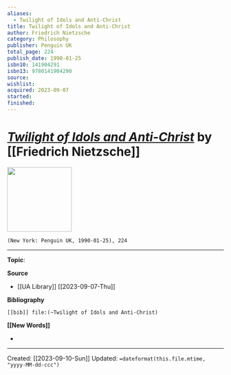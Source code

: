 ```yaml
---
aliases:
  - Twilight of Idols and Anti-Christ
title: Twilight of Idols and Anti-Christ
author: Friedrich Nietzsche
category: Philosophy
publisher: Penguin UK
total_page: 224
publish_date: 1990-01-25
isbn10: 141904291
isbn13: 9780141904290
source: 
wishlist: 
acquired: 2023-09-07
started: 
finished:
---
```

# *[Twilight of Idols and Anti-Christ]()* by [[Friedrich Nietzsche]]

<img src="http://books.google.com/books/content?id=gjiShscV1zgC&printsec=frontcover&img=1&zoom=1&edge=curl&source=gbs_api" width=150>

`(New York: Penguin UK, 1990-01-25), 224`



--- 
**Topic**: 

**Source**
- [[UA Library]] [[2023-09-07-Thu]]

**Bibliography**

```query
[[bib]] file:(~Twilight of Idols and Anti-Christ)
```
 

**[[New Words]]**

- 

---
Created: [[2023-09-10-Sun]]
Updated: `=dateformat(this.file.mtime, "yyyy-MM-dd-ccc")`